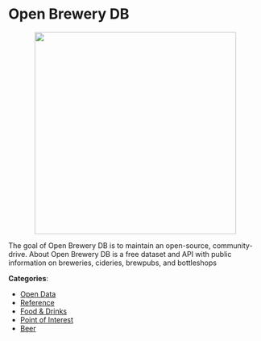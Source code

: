 # Open Brewery DB
<p align="center">
    <img width="400" src="https://raw.githubusercontent.com/apis-list/apis-list/apis/open-brewery-db/logo_256x256.png" />
</p>

The goal of Open Brewery DB is to maintain an open-source, community-drive. About Open Brewery DB is a free dataset and API with public information on breweries, cideries, brewpubs, and bottleshops



**Categories**:
- [Open Data](https://github.com/apis-list/apis-list#open-data)
- [Reference](https://github.com/apis-list/apis-list#reference)
- [Food & Drinks](https://github.com/apis-list/apis-list#food-and-drinks)
- [Point of Interest](https://github.com/apis-list/apis-list#point-of-interest)
- [Beer](https://github.com/apis-list/apis-list#beer)



